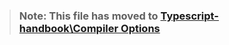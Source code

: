 > ### Note: This file has moved to [Typescript-handbook\Compiler Options](https://github.com/Microsoft/TypeScript-Handbook/blob/master/pages/Compiler%20Options.md)